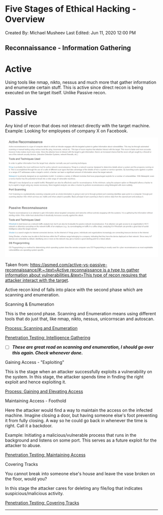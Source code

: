 # Five Stages of Ethical Hacking - Overview

Created By: Michael Musheev
Last Edited: Jun 11, 2020 12:00 PM

## Reconnaissance - Information Gathering

# Active

 Using tools like nmap, nikto, nessus and much more that gather information and enumerate certain stuff. This is active since direct recon is being executed on the target itself. Unlike Passive recon.

# Passive

 Any kind of recon that does not interact directly with the target machine. Example: Looking for employees of company X on Facebook.  

![Five%20Stages%20of%20Ethical%20Hacking%20Overview%2014c5292f8061462f9d71de3e1ab54c95/Untitled.png](Five%20Stages%20of%20Ethical%20Hacking%20Overview%2014c5292f8061462f9d71de3e1ab54c95/Untitled.png)

Taken from: [https://asmed.com/active-vs-passive-reconnaissance/#:~:text=Active reconnaissance is a type,to gather information about vulnerabilities.&text=This type of recon requires that attacker interact with the target](https://asmed.com/active-vs-passive-reconnaissance/#:~:text=Active%20reconnaissance%20is%20a%20type,to%20gather%20information%20about%20vulnerabilities.&text=This%20type%20of%20recon%20requires%20that%20attacker%20interact%20with%20the%20target).

Active recon kind of falls into place with the second phase which are scanning and enumeration.

Scanning & Enumeration

This is the second phase. Scanning and Enumeration means using different tools that do just that, like nmap, nikto, nessus, unicornscan and autoscan.

[Process: Scanning and Enumeration](https://resources.infosecinstitute.com/process-scanning-and-enumeration/)

[Penetration Testing: Intelligence Gathering](https://resources.infosecinstitute.com/penetration-testing-intelligence-gathering/)

- [ ]  ***These are great read on scanning and enumeration, I should go over this again. Check whenever done.***

Gaining Access - "Exploiting"

This is the stage when an attacker successfully exploits a vulnerability on the system. In this stage, the attacker spends time in finding the right exploit and hence exploiting it.

[Process: Gaining and Elevating Access](https://resources.infosecinstitute.com/process-gaining-and-elevating-access/)

Maintaining Access - Foothold

Here the attacker would find a way to maintain the access on the infected machine. Imagine closing a door, but having someone else's foot preventing it from fully closing. A way so he could go back in whenever the time is right. Call it a backdoor.

Example: Initiating a malicious/vulnerable process that runs in the background and listens on some port. This serves as a future exploit for the attacker to abuse.

[Penetration Testing: Maintaining Access](https://resources.infosecinstitute.com/penetration-testing-maintaining-access/)

Covering Tracks 

You cannot break into someone else's house and leave the vase broken on the floor, would you? 

In this stage the attacker cares for deleting any file/log that indicates suspicious/malicious activity.

[Penetration Testing: Covering Tracks](https://resources.infosecinstitute.com/penetration-testing-covering-tracks/)

---